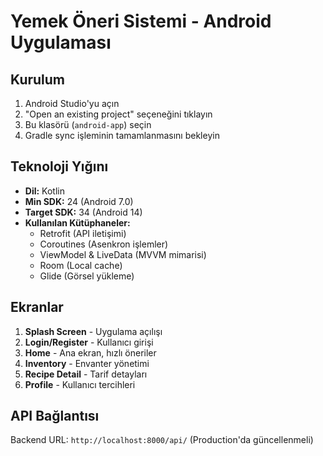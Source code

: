
# Yemek Öneri Sistemi - Android Uygulaması

## Kurulum
1. Android Studio'yu açın
2. "Open an existing project" seçeneğini tıklayın
3. Bu klasörü (`android-app`) seçin
4. Gradle sync işleminin tamamlanmasını bekleyin

## Teknoloji Yığını
- **Dil:** Kotlin
- **Min SDK:** 24 (Android 7.0)
- **Target SDK:** 34 (Android 14)
- **Kullanılan Kütüphaneler:**
  - Retrofit (API iletişimi)
  - Coroutines (Asenkron işlemler)
  - ViewModel & LiveData (MVVM mimarisi)
  - Room (Local cache)
  - Glide (Görsel yükleme)

## Ekranlar
1. **Splash Screen** - Uygulama açılışı
2. **Login/Register** - Kullanıcı girişi
3. **Home** - Ana ekran, hızlı öneriler
4. **Inventory** - Envanter yönetimi
5. **Recipe Detail** - Tarif detayları
6. **Profile** - Kullanıcı tercihleri

## API Bağlantısı
Backend URL: `http://localhost:8000/api/`
(Production'da güncellenmeli)